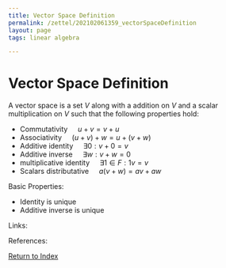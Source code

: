 ```yaml
---
title: Vector Space Definition
permalink: /zettel/202102061359_vectorSpaceDefinition
layout: page
tags: linear algebra

---
```

# Vector Space Definition

A vector space is a set $V$ along with a addition on $V$ and a scalar multiplication on $V$ such that
the following properties hold:

- Commutativity $\quad u + v = v + u$
- Associativity $\quad (u + v) + w = u + (v + w)$
- Additive identity $\quad \exists 0 : v + 0 = v$
- Additive inverse $\quad \exists w : v + w = 0$
- multiplicative identity $\quad \exists 1 \in F : 1 v = v$
- Scalars distributative $\quad a ( v + w ) = a v + a w$

Basic Properties:
- Identity is unique
- Additive inverse is unique

Links: 

References: 

[Return to Index](index)